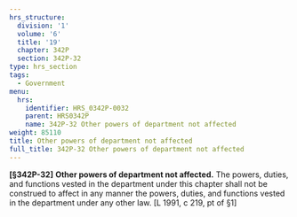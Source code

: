 ```yaml
---
hrs_structure:
  division: '1'
  volume: '6'
  title: '19'
  chapter: 342P
  section: 342P-32
type: hrs_section
tags:
  - Government
menu:
  hrs:
    identifier: HRS_0342P-0032
    parent: HRS0342P
    name: 342P-32 Other powers of department not affected
weight: 85110
title: Other powers of department not affected
full_title: 342P-32 Other powers of department not affected
---
```

**[§342P-32]** **Other powers of department not affected.** The powers, duties, and functions vested in the department under this chapter shall not be construed to affect in any manner the powers, duties, and functions vested in the department under any other law. [L 1991, c 219, pt of §1]